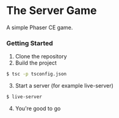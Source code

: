 # The Server Game

A simple Phaser CE game.

### Getting Started
1. Clone the repository
2. Build the project
```sh 
$ tsc -p tsconfig.json
```
3. Start a server (for example live-server)
```sh 
$ live-server
```
4. You're good to go